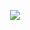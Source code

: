 
<p align=center>
  <a href="https://skillicons.dev">
    <img src="https://skillicons.dev/icons?i=assembly,c,cpp,pascal,typescript,javascript,python,go,bash,rust,react,nextjs,svelte,tailwind,nestjs,express,astro,deno,nodejs,graphql,postgresql,redis,mongodb,mysql,sqlite,redis,linux,docker,kubernetes,git" />
  </a>
</p>
